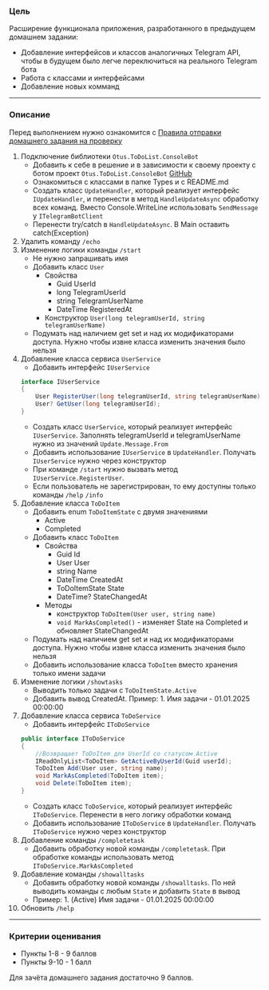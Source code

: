 ### Цель
    
Расширение функционала приложения, разработанного в предыдущем домашнем задании:

- Добавление интерфейсов и классов аналогичных Telegram API, чтобы в будущем было легче переключиться на реального Telegram бота
- Работа с классами и интерфейсами
- Добавление новых комманд

---

### Описание

Перед выполнением нужно ознакомится с [Правила отправки домашнего задания на проверку](https://github.com/OTUS-NET/C-Sharp-Basic/blob/main/Homeworks/README.md)

1.  Подключение библиотеки `Otus.ToDoList.ConsoleBot`
    - Добавить к себе в решение и в зависимости к своему проекту с ботом проект `Otus.ToDoList.ConsoleBot` [GitHub](https://github.com/OTUS-NET/C-Sharp-Basic/tree/main/Homeworks/5%20%D0%9E%D0%9E%D0%9F%20%D0%BA%D0%BB%D0%B0%D1%81%D1%81%D1%8B%20%D0%B8%20%D0%B8%D0%BD%D1%82%D0%B5%D1%80%D1%84%D0%B5%D0%B9%D1%81%D1%8B/Otus.ToDoList.ConsoleBot) 
    - Ознакомиться с классами в папке Types и с README.md
    - Создать класс `UpdateHandler`, который реализует интерфейс `IUpdateHandler`, и перенести в метод `HandleUpdateAsync` обработку всех команд. Вместо Console.WriteLine использовать `SendMessage` у `ITelegramBotClient`
    - Перенести try/catch в `HandleUpdateAsync`. В Main оставить catch(Exception)
2. Удалить команду `/echo`
3. Изменение логики команды `/start`
    - Не нужно запрашивать имя
    - Добавить класс `User`
        - Свойства
            - Guid UserId
            - long TelegramUserId
            - string TelegramUserName
            - DateTime RegisteredAt
        - Конструктор `User(long telegramUserId, string telegramUserName)`
    - Подумать над наличием get set и над их модификаторами доступа. Нужно чтобы извне класса изменить значения было нельзя
4.  Добавление класса сервиса `UserService`
    - Добавить интерфейс `IUserService`
    ```csharp
    interface IUserService
    {
        User RegisterUser(long telegramUserId, string telegramUserName);
        User? GetUser(long telegramUserId);
    }
    ```
    - Создать класс `UserService`, который реализует интерфейс `IUserService`. Заполнять telegramUserId и telegramUserName нужно из значений `Update.Message.From`
    - Добавить использование `IUserService` в `UpdateHandler`. Получать `IUserService` нужно через конструктор
    - При команде `/start` нужно вызвать метод `IUserService.RegisterUser`.
    - Если пользователь не зарегистрирован, то ему доступны только команды `/help` `/info`
5.  Добавление класса `ToDoItem`
    - Добавить enum `ToDoItemState` с двумя значениями
        - Active
        - Completed
    - Добавить класс `ToDoItem`
        - Свойства
            - Guid Id
            - User User
            - string Name
            - DateTime CreatedAt
            - ToDoItemState State
            - DateTime? StateChangedAt
        - Методы
            - конструктор `ToDoItem(User user, string name)`
            - `void MarkAsCompleted()` - изменяет State на Completed и обновляет StateChangedAt
    - Подумать над наличием get set и над их модификаторами доступа. Нужно чтобы извне класса изменить значения было нельзя
    - Добавить использование класса `ToDoItem` вместо хранения только имени задачи
6.  Изменение логики `/showtasks`
    - Выводить только задачи с `ToDoItemState.Active`
    - Добавить вывод CreatedAt. Пример: 1. Имя задачи - 01.01.2025 00:00:00
7.  Добавление класса сервиса `ToDoService`
    - Добавить интерфейс `IToDoService`
    ```csharp
    public interface IToDoService
    {
        //Возвращает ToDoItem для UserId со статусом Active
        IReadOnlyList<ToDoItem> GetActiveByUserId(Guid userId);
        ToDoItem Add(User user, string name);
        void MarkAsCompleted(ToDoItem item);
        void Delete(ToDoItem item);
    }
    ```
    - Создать класс `ToDoService`, который реализует интерфейс `IToDoService`. Перенести в него логику обработки команд
    - Добавить использование `IToDoService` в `UpdateHandler`. Получать `IToDoService` нужно через конструктор
8.  Добавление команды `/completetask`
    - Добавить обработку новой команды `/completetask`. При обработке команды использовать метод `IToDoService.MarkAsCompleted`
9.  Добавление команды `/showalltasks`
    - Добавить обработку новой команды `/showalltasks`. По ней выводить команды с любым `State` и добавить `State` в вывод
    - Пример: 1. (Active) Имя задачи - 01.01.2025 00:00:00
10.  Обновить `/help`

---

### Критерии оценивания

- Пункты 1-8 - 9 баллов
- Пункты 9-10 - 1 балл

Для зачёта домашнего задания достаточно 9 баллов.